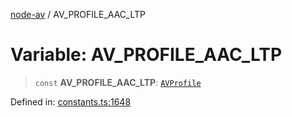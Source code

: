 [node-av](../globals.md) / AV\_PROFILE\_AAC\_LTP

# Variable: AV\_PROFILE\_AAC\_LTP

> `const` **AV\_PROFILE\_AAC\_LTP**: [`AVProfile`](../type-aliases/AVProfile.md)

Defined in: [constants.ts:1648](https://github.com/seydx/av/blob/f8631fc881b394300b1479f511d55cf1c370a87f/src/constants/constants.ts#L1648)
